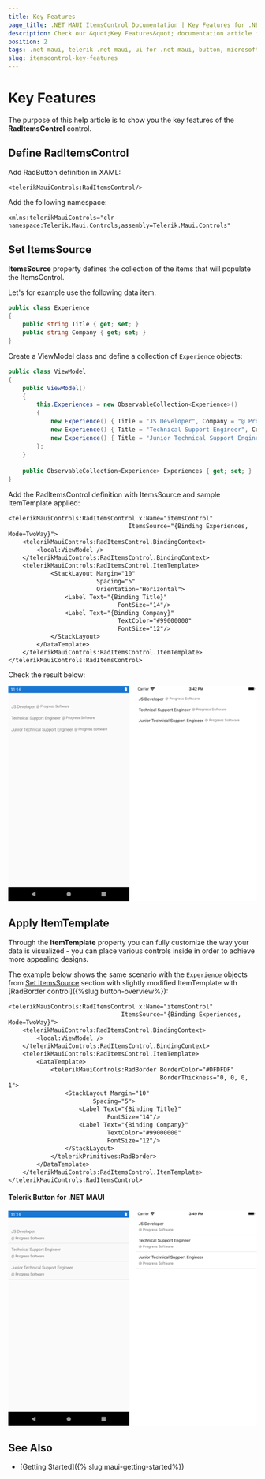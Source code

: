```yaml
---
title: Key Features
page_title: .NET MAUI ItemsControl Documentation | Key Features for .NET MAUI Button
description: Check our &quot;Key Features&quot; documentation article for Telerik ItemsControl for .NET MAUI.
position: 2
tags: .net maui, telerik .net maui, ui for .net maui, button, microsoft .net maui
slug: itemscontrol-key-features
---
```


# Key Features

The purpose of this help article is to show you the key features of the **RadItemsControl** control. 

## Define RadItemsControl

Add RadButton definition in XAML:

```XAML
<telerikMauiControls:RadItemsControl/>
```

Add the following namespace:

```XAML
xmlns:telerikMauiControls="clr-namespace:Telerik.Maui.Controls;assembly=Telerik.Maui.Controls"
```

## Set ItemsSource

**ItemsSource** property defines the collection of the items that will populate the ItemsControl. 

Let's for example use the following data item:

```C#
public class Experience
{
	public string Title { get; set; }
	public string Company { get; set; }
}
```

Create a ViewModel class and define a collection of `Experience` objects:

```C#
public class ViewModel
{
    public ViewModel()
    {
        this.Experiences = new ObservableCollection<Experience>()
        {
            new Experience() { Title = "JS Developer", Company = "@ Progress Software" },
            new Experience() { Title = "Technical Support Engineer", Company = "@ Progress Software" },
            new Experience() { Title = "Junior Technical Support Engineer", Company = "@ Progress Software" },
        };
    }

    public ObservableCollection<Experience> Experiences { get; set; }
}
```

Add the RadItemsControl definition with ItemsSource and sample ItemTemplate applied:

```XAML
<telerikMauiControls:RadItemsControl x:Name="itemsControl"
							      ItemsSource="{Binding Experiences, Mode=TwoWay}">
	<telerikMauiControls:RadItemsControl.BindingContext>
		<local:ViewModel />
	</telerikMauiControls:RadItemsControl.BindingContext>
	<telerikMauiControls:RadItemsControl.ItemTemplate>		
			<StackLayout Margin="10"
						 Spacing="5"
						 Orientation="Horizontal">
				<Label Text="{Binding Title}" 
							   FontSize="14"/>
				<Label Text="{Binding Company}"
							   TextColor="#99000000" 
							   FontSize="12"/>
			</StackLayout>
		</DataTemplate>
	</telerikMauiControls:RadItemsControl.ItemTemplate>
</telerikMauiControls:RadItemsControl>
```

Check the result below:

![](images/itemscontrol-itemssource.png)

## Apply ItemTemplate

Through the **ItemTemplate** property you can fully customize the way your data is visualized - you can place various controls inside in order to achieve more appealing designs.

The example below shows the same scenario with the `Experience` objects from [Set ItemsSource](#set-itemssource) section with slightly modified ItemTemplate with [RadBorder control]({%slug button-overview%}):

```XAML
<telerikMauiControls:RadItemsControl x:Name="itemsControl"
                                ItemsSource="{Binding Experiences, Mode=TwoWay}">
    <telerikMauiControls:RadItemsControl.BindingContext>
        <local:ViewModel />
    </telerikMauiControls:RadItemsControl.BindingContext>
    <telerikMauiControls:RadItemsControl.ItemTemplate>
        <DataTemplate>
            <telerikMauiControls:RadBorder BorderColor="#DFDFDF"
                                           BorderThickness="0, 0, 0, 1">
                <StackLayout Margin="10"
                        Spacing="5">
                    <Label Text="{Binding Title}" 
                            FontSize="14"/>
                    <Label Text="{Binding Company}"
                            TextColor="#99000000" 
                            FontSize="12"/>
                </StackLayout>
            </telerikPrimitives:RadBorder>
        </DataTemplate>
    </telerikMauiControls:RadItemsControl.ItemTemplate>
</telerikMauiControls:RadItemsControl>
```

#### Telerik Button for .NET MAUI

![](images/itemscontrol-itemtemplate.png)

## See Also

- [Getting Started]({% slug maui-getting-started%})
